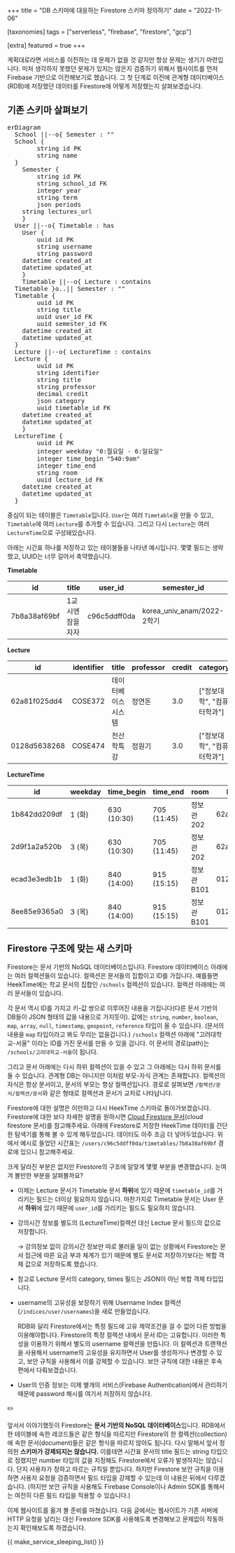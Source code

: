 +++
title = "DB 스키마에 대응하는 Firestore 스키마 정의하기"
date = "2022-11-06"

[taxonomies]
tags = ["serverless", "firebase", "firestore", "gcp"]

[extra]
featured = true
+++

계획대로라면 서비스를 이전하는 데 문제가 없을 것 같지만 항상 문제는 생기기 마련입니다. 미처 생각하지 못했던 문제가 있지는 않은지 검증하기 위해서 웹사이트를 먼저 Firebase 기반으로 이전해보기로 했습니다. 그 첫 단계로 이전에 관계형 데이터베이스(RDB)에 저장했던 데이터를 Firestore에 어떻게 저장했는지 살펴보겠습니다.

## 기존 스키마 살펴보기

<div class="not-prose">
<pre class="mermaid">
erDiagram
  School ||--o{ Semester : ""
  School {
		string id PK
		string name
  }
	Semester {
		string id PK
		string school_id FK
		integer year
		string term
		json periods
    string lectures_url
	}
  User ||--o{ Timetable : has
	User {
		uuid id PK
		string username
		string password
    datetime created_at
    datetime updated_at
	}
	Timetable ||--o{ Lecture : contains
  Timetable }o..|| Semester : ""
  Timetable {
		uuid id PK
		string title
		uuid user_id FK
		uuid semester_id FK
    datetime created_at
    datetime updated_at
  }
  Lecture ||--o{ LectureTime : contains
  Lecture {
		uuid id PK
		string identifier
		string title
		string professor
		decimal credit
		json category
		uuid timetable_id FK
    datetime created_at
    datetime updated_at
	}
  LectureTime {
		uuid id PK
		integer weekday "0:월요일 - 6:일요일"
		integer time_begin "540:9am"
		integer time_end
		string room
		uuid lecture_id FK
    datetime created_at
    datetime updated_at
  }
</pre>
</div>

중심이 되는 테이블은 `Timetable`입니다. `User`는 여러 `Timetable`을 만들 수 있고, `Timetable`에 여러 `Lecture`를 추가할 수 있습니다. 그리고 다시 `Lecture`는 여러 `LectureTime`으로 구성돼있습니다.

아래는 시간표 하나를 저장하고 있는 테이블들을 나타낸 예시입니다. 몇몇 필드는 생략했고, UUID는 너무 길어서 축약했습니다.

<div class="[&_code_strong]:bg-tint-200">

**Timetable**

| id           | title            | user_id      | semester_id                |
| ------------ | ---------------- | ------------ | -------------------------- |
| 7b8a38af69bf | 1교시엔 잠을자자 | c96c5ddff0da | korea_univ_anam/2022-2학기 |

**Lecture**

| id           | identifier | title              | professor | credit | category                   | timetable_id |
| ------------ | ---------- | ------------------ | --------- | ------ | -------------------------- | ------------ |
| 62a81f025dd4 | COSE372    | 데이터베이스시스템 | 정연돈    | 3.0    | ["정보대학", "컴퓨터학과"] | 7b8a38af69bf |
| 0128d5638268 | COSE474    | 전산학특강         | 정원기    | 3.0    | ["정보대학", "컴퓨터학과"] | 7b8a38af69bf |

**LectureTime**

| id           | weekday | time_begin  | time_end    | room        | lecture_id   |
| ------------ | ------- | ----------- | ----------- | ----------- | ------------ |
| 1b842dd209df | 1 (화)  | 630 (10:30) | 705 (11:45) | 정보관 202  | 62a81f025dd4 |
| 2d9f1a2a520b | 3 (목)  | 630 (10:30) | 705 (11:45) | 정보관 202  | 62a81f025dd4 |
| ecad3e3edb1b | 1 (화)  | 840 (14:00) | 915 (15:15) | 정보관 B101 | 0128d5638268 |
| 8ee85e9365a0 | 3 (목)  | 840 (14:00) | 915 (15:15) | 정보관 B101 | 0128d5638268 |

## Firestore 구조에 맞는 새 스키마

Firestore는 문서 기반의 NoSQL 데이터베이스입니다. Firestore 데이터베이스 아래에는 여러 컬렉션들이 있습니다. 컬렉션은 문서들의 집합이고 ID를 가집니다. 예를들면 HeekTime에는 학교 문서의 집합인 `/schools` 컬렉션이 있습니다. 컬렉션 아래에는 여러 문서들이 있습니다.

각 문서 역시 ID를 가지고 키-값 쌍으로 이루어진 내용을 가집니다(다른 문서 기반의 DB들이 JSON 형태의 값을 내용으로 가지듯이). 값에는 `string`, `number`, `boolean`, `map`, `array`, `null`, `timestamp`, `geopoint`, `reference` 타입이 올 수 있습니다. (문서의 내용을 `map` 타입이라고 봐도 무리는 없을겁니다.) `/schools` 컬렉션 아래에 "고려대학교-서울" 이라는 ID를 가진 문서를 만들 수 있을 겁니다. 이 문서의 경로(path)는 `/schools/고려대학교-서울`이 됩니다.

그리고 문서 아래에는 다시 하위 컬렉션이 있을 수 있고 그 아래에는 다시 하위 문서를 둘 수 있습니다. 관계형 DB는 아니지만 이처럼 부모-자식 관계는 존재합니다. 컬렉션의 자식은 항상 문서이고, 문서의 부모는 항상 컬렉션입니다. 경로로 살펴보면 `/컬렉션/문서/컬렉션/문서`와 같은 형태로 컬렉션과 문서가 교차로 나타납니다.

Firestore에 대한 설명은 이만하고 다시 HeekTime 스키마로 돌아가보겠습니다. Firestore에 대한 보다 자세한 설명을 원하시면 [Cloud Firestore 문서](cloud firestore 문서)를 참고해주세요. 아래에 Firestore로 저장한 HeekTime 데이터를 간단한 탐색기를 통해 볼 수 있게 해두었습니다. 데이터도 아주 조금 더 넣어두었습니다. 위에서 예시로 들었던 시간표는 `/users/c96c5ddff0da/timetables/7b8a38af69bf` 경로에 있으니 참고해주세요.

<div id="explorer" class="not-prose"></div>

<script crossorigin src="https://unpkg.com/react@18/umd/react.production.min.js"></script>
<script crossorigin src="https://unpkg.com/react-dom@18/umd/react-dom.production.min.js"></script>
<script type="text/javascript">
const container = document.querySelector('#explorer');
const root = ReactDOM.createRoot(container);
const e = React.createElement;
const useState = React.useState;
const useCallback = React.useCallback;
const useMemo = React.useMemo;
const database = {
	collections: {
		users: {
			c96c5ddff0da: {
				data: {
					username: ["jangjunha", "string"],
					createdAt: ["2022-09-17T02:34+09:00", "timestamp"],
					updatedAt: ["2022-09-17T02:34+09:00", "timestamp"],
				},
				collections: {
					timetables: {
						"7b8a38af69bf": {
							data: {
								title: ["1교시엔 잠을자자", "string"],
								semester: ["/schools/고려대학교-서울/semesters/2022-0900", "reference"],
								createdAt: ["2022-09-17T02:34+09:00", "timestamp"],
								updatedAt: ["2022-09-17T02:34+09:00", "timestamp"],
							},
							collections: {
								lectures: {
									"62a81f025dd4": {
										data: {
											identifier: ["COSE372", "string"],
											title: ["데이터베이스시스템", "string"],
											professor: ["정연돈", "string"],
											credit: ["3", "number"],
											category: [[["정보대학", "string"], ["컴퓨터학과", "string"]], "array"],
											times: [[
												[{
													weekday: [0, "number"],
													timeBegin: [630, "number"],
													timeEnd: [705, "number"],
													room: ["정보관 202", "string"],
												}, "map"],
												[{
													weekday: [2, "number"],
													timeBegin: [630, "number"],
													timeEnd: [705, "number"],
													room: ["정보관 202", "string"],
												}, "map"],
											], "array"],
											createdAt: ["2022-09-17T02:34+09:00", "timestamp"],
											updatedAt: ["2022-09-17T02:34+09:00", "timestamp"],
										},
									},
									"0128d5638268": {
										data: {
											identifier: ["COSE474", "string"],
											title: ["전산학특강", "string"],
											professor: ["정원기", "string"],
											credit: ["3", "number"],
											category: [[["정보대학", "string"], ["컴퓨터학과", "string"]], "array"],
											times: [[
												[{
													weekday: [0, "number"],
													timeBegin: [840, "number"],
													timeEnd: [915, "number"],
													room: ["정보관 B101", "string"],
												}, "map"],
												[{
													weekday: [2, "number"],
													timeBegin: [840, "number"],
													timeEnd: [915, "number"],
													room: ["정보관 B101", "string"],
												}, "map"],
											], "array"],
											createdAt: ["2022-09-17T02:49+09:00", "timestamp"],
											updatedAt: ["2022-09-17T02:49+09:00", "timestamp"],
										},
									},
								},
							},
						},
						"8d2e6cdc9a4b": {
							data: {
								title: ["시간표 2안", "string"],
								semester: ["/schools/고려대학교-서울/semesters/2022-0900", "reference"],
								createdAt: ["2022-09-17T03:00+09:00", "timestamp"],
								updatedAt: ["2022-09-17T02:00+09:00", "timestamp"],
							},
							collections: {
								lectures: {
									"b6667a9063df": {
										data: {
											identifier: ["KECE456", "string"],
											title: ["코드및시스템최적화", "string"],
											professor: ["김선욱", "string"],
											credit: ["3", "number"],
											category: [[["공과대학", "string"], ["전기전자공학부", "string"]], "array"],
											times: [[
												[{
													weekday: [0, "number"],
													timeBegin: [630, "number"],
													timeEnd: [705, "number"],
													room: ["공학관 366", "string"],
												}, "map"],
												[{
													weekday: [2, "number"],
													timeBegin: [630, "number"],
													timeEnd: [705, "number"],
													room: ["공학관 366", "string"],
												}, "map"],
											], "array"],
											createdAt: ["2022-09-17T03:10+09:00", "timestamp"],
											updatedAt: ["2022-09-17T03:10+09:00", "timestamp"],
										},
									},
									"0128d5638268": {
										data: {
											identifier: ["COSE474", "string"],
											title: ["전산학특강", "string"],
											professor: ["정원기", "string"],
											credit: ["3", "number"],
											category: [[["정보대학", "string"], ["컴퓨터학과", "string"]], "array"],
											times: [[
												[{
													weekday: [0, "number"],
													timeBegin: [840, "number"],
													timeEnd: [915, "number"],
													room: ["정보관 B101", "string"],
												}, "map"],
												[{
													weekday: [2, "number"],
													timeBegin: [840, "number"],
													timeEnd: [915, "number"],
													room: ["정보관 B101", "string"],
												}, "map"],
											], "array"],
											createdAt: ["2022-09-17T03:00+09:00", "timestamp"],
											updatedAt: ["2022-09-17T03:00+09:00", "timestamp"],
										},
									},
								},
							},
						},
					},
				},
			},
			e2eb1e9d2e6a: {
				data: {
					username: ["dlwlrma", "string"],
					createdAt: ["2022-11-06T14:38+09:00", "timestamp"],
					updatedAt: ["2022-11-06T14:38+09:00", "timestamp"],
				},
				collections: {
					timetables: {
					},
				},
			},
		},
		schools: {
			"고려대학교-서울": {
				data: {
					name: ["고려대학교 (서울)", "string"],
				},
				collections: {
					semesters: {
						"2022-0900": {
							data: {
								year: ["2022", "number"],
								term: ["2학기", "string"],
								periods: [[
									[{
										period: [1, "number"],
										timeBegin: [540, "number"],
										timeEnd: [615, "number"],
									}, "map"], [{
										period: [2, "number"],
										timeBegin: [630, "number"],
										timeEnd: [705, "number"],
									}, "map"], [{
										period: [3, "number"],
										timeBegin: [720, "number"],
										timeEnd: [770, "number"],
									}, "map"], [{
										period: [4, "number"],
										timeBegin: [780, "number"],
										timeEnd: [830, "number"],
									}, "map"], [{
										period: [5, "number"],
										timeBegin: [840, "number"],
										timeEnd: [915, "number"],
									}, "map"],
								], "array"],
								lecturesUrl: ["gs://heektime/5655b5e.json", "string"],
							},
						},
					},
				},
			},
		},
		indices: {
			user: {
				collections: {
					usernames: {
						jangjunha: {
							data: {
								username: ["c96c5ddff0da", "string"],
							},
						},
						dlwlrma: {
							data: {
								username: ["e2eb1e9d2e6a", "string"],
							},
						},
					},
				},
			},
		},
	},
};
const Field = ({ name, value, type }) => (
	e(
		"tr",
		{},
		e("td", { className: "flex text-slate-500 sm:break-keep" }, `${name}:`),
		e("td", {}, e(Value, { value, type })),
	)
);
const MappingElement = ({ name, value, type }) => (
	e("tr", {},
		e("td", { className: "flex text-slate-500 sm:break-keep" }, e("code", {}, `${name}:`)),
		e("td", {}, e(Value, { value, type })),
	)
);
const Value = ({ value, type }) => {
	const typeTag = e(
		"span",
		{ className: "ml-2 text-gray-400" },
		`(${type})`,
	);
	switch (type) {
		case "string":
		case "number":
		case "boolean":
		case "geopoint":
			return e("div", { className: "flex flex-wrap" },
				e("code", {}, JSON.stringify(value, null, 2)),
				typeTag,
			);
		case "timestamp":
		case "reference":
			return e("div", { className: "flex flex-wrap" },
				e("code", {}, value),
				typeTag,
			);
		case "null":
			return e("code", {}, "null");
		case "map":
			return e("div", { className: "" },
				e("code", {}, "{"),
				e(
					"table", { className: "table-auto ml-4 sm:ml-8" },
					e("tbody", {}, Object.entries(value).map(([name, [ev, et]]) => (
						e(MappingElement, { key: name, name, value: ev, type: et })
					))),
				),
				e("code", {}, "}"),
				typeTag,
			);
		case "array":
			return e("div", { className: "" },
				e("code", {}, "["),
				e(
					"ul", { className: "ml-4 sm:ml-8" },
					value.map(([ev, et], index) => (
						e(Value, { key: index, value: ev, type: et })
					)),
				),
				e("code", {}, "]"),
				typeTag,
			);
	}
};
const Document = ({ data: doc }) => (
	e(
		"div",
		{ className: "flex-auto" },
		e(
			"table",
			{ className: "table-auto m-4" },
			e(
				"tbody", {},
				Object.entries(doc).map(([k, v]) => e(
					Field,
					{ key: k, name: k, value: v[0], type: v[1] },
				))
			),
		),
	)
);
const Path = ({ path, onClick }) => (
	e(
		"div", { className: "flex flex-wrap border-b px-4 py-2" },
		path.reduce((res, e) => [[e, ...res[0]], ...res], [[null]]).reverse().map((elem) => {
			const p = elem.slice(0, -1).reverse();
			const fullPath = "/" + p.join("/");
			return e(
				React.Fragment,
				{ key: fullPath },
				e("span", { className: "px-[0.25rem] first:pl-0 text-tint-300" }, "/"),
				e(
					"span", {
						className: "underline cursor-pointer text-tint-600",
						onClick: () => onClick(p),
					},
					elem[0] || "(database)",
				),
			);
		}),
	)
);
const Column = ({ data, type, children, onClick }) => (
	e(
		"div", { className: "grow flex flex-col sm:flex-row-reverse items-stretch" },
		e("div", { className: "sm:w-[9.5rem] sm:border-l bg-slate-100 pb-2 sm:pb-0 border-b sm:border-b-0" },
			e(
				"div",
				{ className: "px-2 pt-2 pb-0 text-slate-500 text-sm" },
				type === "document" ? "하위 컬렉션" : "하위 문서",
			),
			children.length > 0 ? e(
				"ul",
				{ className: "flex flex-col border-t bg-white" },
				...children.map((item) => e(
					"li",
					{ key: item, className: "border-b pl-4 pr-2 py-1 cursor-pointer hover:bg-tint-100", onClick: () => onClick(item) },
					item,
				)),
			) : e("span", { className: "px-2 text-slate-300 text-sm" }, "(empty)"),
		),
		data ? e(Document, { data }) : e("p", { className: "grow p-4 text-slate-500" }, type === "document" ? "오른쪽 사이드바에서 하위 컬렉션을 탐색해보세요." : children.length > 0 ? "오른쪽 사이드바에서 하위 문서를 탐색해보세요." : "여기에는 하위 문서가 없습니다."),
	)
);
const Explorer = () => {
	const [path, setPath] = useState([]);
	const last = useMemo(() => {
		var res = [["document", [], database]];
		for (const p of path) {
			const [currType, currPath, curr] = res[0];
			const nextPath = [...currPath, p];
			switch (currType) {
			case "document":
				res.unshift(["collection", nextPath, curr.collections[p]]);
				break;
			case "collection":
				res.unshift(["document", nextPath, curr[p]]);
				break;
			}
		};
		return res[0];
	}, [path]);
	const [lastType, lastPath, lastItem] = last;
	const handleClickItem = useCallback((name) => setPath([...path, name]), [path.join("/")]);
	return e(
		"div",
		{ className: "flex flex-col items-stretch min-h-[20rem] border" },
		e(Path, { path: lastPath, onClick: setPath }),
		e(
			Column,
			{ data: lastItem.data, type: lastType, onClick: handleClickItem },
			Object.keys(lastType === "document" ? lastItem.collections || [] : lastItem),
		),
	);
};
root.render(e(Explorer));
</script>

<!--

**School** <code>/schools/**고려대학교-서울**</code>

| Field | Value             | Type   |
| ----- | ----------------- | ------ |
| name  | 고려대학교 (서울) | string |

**Semester** <code>/schools/**고려대학교-서울**/semesters/**2022-0900**</code>

| Field       | Value                      | Type   |
| ----------- | -------------------------- | ------ |
| year        | 2022                       | number |
| term        | 2학기                      | string |
| periods     | […]                        | array  |
| lecturesUrl | gs://heektime/5655b5e.json | string |

**User** <code>/users/**c96c5ddff0da**</code>

| Field     | Value                  | Type      |
| --------- | ---------------------- | --------- |
| username  | jangjunha              | string    |
| createdAt | 2022-09-17T02:34+09:00 | timestamp |
| updatedAt | 2022-09-17T02:34+09:00 | timestamp |

**Timetable** <code>/users/**c96c5ddff0da**/timetables/**7b8a38af69bf**</code>

| Field     | Value                                        | Type      |
| --------- | -------------------------------------------- | --------- |
| title     | 1교시엔 잠을자자                             | string    |
| semester  | /schools/고려대학교-서울/semesters/2022-0900 | reference |
| createdAt | 2022-09-17T02:34+09:00                       | timestamp |
| updatedAt | 2022-09-17T02:34+09:00                       | timestamp |

**Lecture** <code>/users/**c96c5ddff0da**/timetables/**7b8a38af69bf**/lectures/**62a81f025dd4**</code>

<table>
  <thead>
    <tr>
      <th>Field</th>
	  <th>Value</th>
	  <th>Type</th>
    </tr>
  </thead>
  <tbody>
    <tr><td>identifier</td><td>COSE372</td><td>string</td></tr>
    <tr><td>title</td><td>데이터베이스시스템</td><td>string</td></tr>
    <tr><td>professor</td><td>정연돈</td><td>string</td></tr>
    <tr><td>credit</td><td>3</td><td>number</td></tr>
    <tr>
      <td>category</td>
      <td>
        <code>[<br />
        &nbsp;&nbsp;&nbsp;&nbsp;"정보대학" (string)<br />
        &nbsp;&nbsp;&nbsp;&nbsp;"컴퓨터학과" (string)<br />
        ]</code>
	  </td>
	  <td>array</td>
	</tr>
	<tr>
	  <td>times</td>
	  <td>
	    <code>[<br />
        &nbsp;&nbsp;&nbsp;&nbsp;{<br />
        &nbsp;&nbsp;&nbsp;&nbsp;&nbsp;&nbsp;&nbsp;&nbsp;"weekday": 0 (number)<br />
        &nbsp;&nbsp;&nbsp;&nbsp;&nbsp;&nbsp;&nbsp;&nbsp;"timeBegin": 630 (number)<br />
        &nbsp;&nbsp;&nbsp;&nbsp;&nbsp;&nbsp;&nbsp;&nbsp;"timeEnd": 705 (number)<br />
        &nbsp;&nbsp;&nbsp;&nbsp;&nbsp;&nbsp;&nbsp;&nbsp;"room": "정보관 202" (string)<br />
        &nbsp;&nbsp;&nbsp;&nbsp;} (map)<br />
        &nbsp;&nbsp;&nbsp;&nbsp;{<br />
        &nbsp;&nbsp;&nbsp;&nbsp;&nbsp;&nbsp;&nbsp;&nbsp;"weekday": 2 (number)<br />
        &nbsp;&nbsp;&nbsp;&nbsp;&nbsp;&nbsp;&nbsp;&nbsp;"timeBegin": 630 (number)<br />
        &nbsp;&nbsp;&nbsp;&nbsp;&nbsp;&nbsp;&nbsp;&nbsp;"timeEnd": 705 (number)<br />
        &nbsp;&nbsp;&nbsp;&nbsp;&nbsp;&nbsp;&nbsp;&nbsp;"room": "정보관 202" (string)<br />
        &nbsp;&nbsp;&nbsp;&nbsp;} (map)<br />
        ]</code>
      </td>
	  <td>array</td>
	</tr>
    <tr><td>createdAt</td><td>2022-09-17T02:34+09:00</td><td>timestamp</td></tr>
    <tr><td>updatedAt</td><td>2022-09-17T02:34+09:00</td><td>timestamp</td></tr>
  </tbody>
</table>

**Username Index** <code>/indices/**user**/usernames/**jangjunha**</code>

| Field    | Value        | Type   |
| -------- | ------------ | ------ |
| username | c96c5ddff0da | string |

-->

</div>

크게 달라진 부분은 없지만 Firestore의 구조에 알맞게 몇몇 부분을 변경했습니다. 눈여겨 볼만한 부분을 살펴볼까요?

- 이제는 Lecture 문서가 Timetable 문서 **하위**에 있기 때문에 `timetable_id`를 가리키는 필드는 더이상 필요하지 않습니다. 마찬가지로 Timetable 문서는 User 문서 **하위**에 있기 때문에 `user_id`를 가리키는 필드도 필요하지 않습니다.

- 강의시간 정보를 별도의 (LectureTime)컬렉션 대신 Lectue 문서 필드의 값으로 저장합니다.

  → 강의정보 없이 강의시간 정보만 따로 불러올 일이 없는 상황에서 Firestore는 문서 접근에 따른 요금 부과 체계가 있기 때문에 별도 문서로 저장하기보다는 복합 객체 값으로 저장하도록 했습니다.

- 참고로 Lecture 문서의 category, times 필드는 JSON이 아닌 복합 객체 타입입니다.

- username의 고유성을 보장하기 위해 Username Index 컬렉션(`/indices/user/usernames`)을 새로 만들었습니다.

  RDB와 달리 Firestore에서는 특정 필드에 고유 제약조건을 걸 수 없어 다른 방법을 이용해야합니다. Firestore의 특정 컬렉션 내에서 문서 ID는 고유합니다. 이러한 특성을 이용하기 위해서 별도의 username 컬렉션을 만듭니다. 이 컬렉션과 트랜잭션을 사용해서 username의 고유성을 유지하면서 User를 생성하거나 변경할 수 있고, 보안 규칙을 사용해서 이를 강제할 수 있습니다. 보안 규칙에 대한 내용은 후속편에서 다뤄보겠습니다. <!-- 참고한 질문-답변: Brian Neisler, [https://stackoverflow.com/a/59892127](https://stackoverflow.com/a/59892127) -->

- User의 인증 정보는 이제 별개의 서비스(Firebase Authentication)에서 관리하기 때문에 password 해시를 여기서 저장하지 않습니다.

<aside class="bg-tint-200 px-6 rounded-3xl flex flex-row gap-4">
<div><p>✏️</p></div>
<div class="flex-auto">

앞서서 이야기했듯이 Firestore는 **문서 기반의 NoSQL 데이터베이스**입니다. RDB에서 한 테이블에 속한 레코드들은 같은 형식을 따르지만 Firestore의 한 컬렉션(collection)에 속한 문서(document)들은 같은 형식을 따르지 않아도 됩니다. 다시 말해서 앞서 정의한 **스키마가 강제되지는 않습니다.** 이를테면 시간표 문서의 title 필드는 string 타입으로 정했지만 number 타입의 값을 지정해도 Firestore에서 오류가 발생하지는 않습니다. 단지 사용자가 정하고 따르는 규칙일 뿐입니다. 하지만 Firestore 보안 규칙을 이용하면 사용자 요청을 검증하면서 필드 타입을 강제할 수 있는데 이 내용은 뒤에서 다루겠습니다. (하지만 보안 규칙을 사용해도 Firebase Console이나 Admin SDK를 통해서는 여전히 다른 필드 타입을 적용할 수 있습니다.)

</div>
</aside>

이제 웹사이트를 옮겨 볼 준비를 마쳤습니다. 다음 글에서는 웹사이트가 기존 서버에 HTTP 요청을 날리는 대신 Firestore SDK를 사용해도록 변경해보고 문제없이 작동하는지 확인해보도록 하겠습니다.

{{ make_service_sleeping_list() }}

[cloud firestore 문서]: https://firebase.google.com/docs/firestore?hl=en
